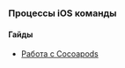 ### Процессы iOS команды

#### Гайды
- [Работа с Cocoapods](/processes/Cocoapods-StyleGuide-Usage.md)
